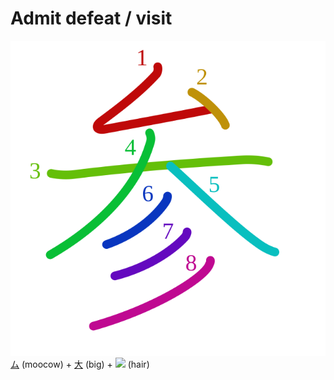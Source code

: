 #  Admit defeat / visit
![参](../kanji-colorize/53c2.svg)
[ム](ム.md) (moocow) + [大](大.md) (big) + ![](http://www.kanjidamage.com/assets/radsmall/hair-010f59830278cfd545d7bb5901cf2d4dc4dc1928a0b8c102596fea5634a11146.jpg) (hair)